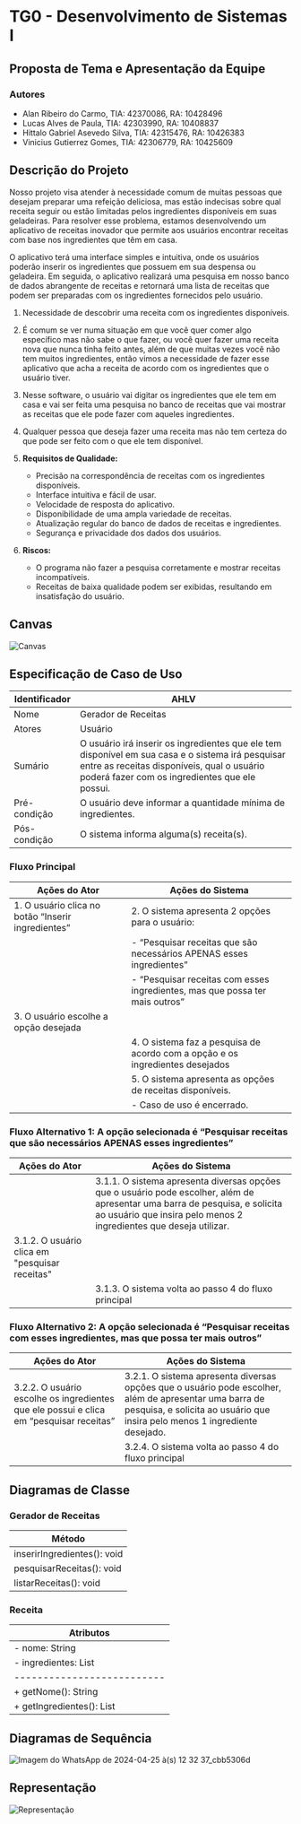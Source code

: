 # TG0 - Desenvolvimento de Sistemas I

## Proposta de Tema e Apresentação da Equipe

### Autores
* Alan Ribeiro do Carmo, TIA: 42370086, RA: 10428496
* Lucas Alves de Paula, TIA: 42303990, RA: 10408837
* Hittalo Gabriel Asevedo Silva, TIA: 42315476, RA: 10426383
* Vinicius Gutierrez Gomes, TIA: 42306779, RA: 10425609

## Descrição do Projeto
Nosso projeto visa atender à necessidade comum de muitas pessoas que desejam preparar uma refeição deliciosa, mas estão indecisas sobre qual receita seguir ou estão limitadas pelos ingredientes disponíveis em suas geladeiras. Para resolver esse problema, estamos desenvolvendo um aplicativo de receitas inovador que permite aos usuários encontrar receitas com base nos ingredientes que têm em casa.

O aplicativo terá uma interface simples e intuitiva, onde os usuários poderão inserir os ingredientes que possuem em sua despensa ou geladeira. Em seguida, o aplicativo realizará uma pesquisa em nosso banco de dados abrangente de receitas e retornará uma lista de receitas que podem ser preparadas com os ingredientes fornecidos pelo usuário.

1. Necessidade de descobrir uma receita com os ingredientes disponíveis.
2. É comum se ver numa situação em que você quer comer algo específico mas não sabe o que fazer, ou você quer fazer uma receita nova que nunca tinha feito antes, além de que muitas vezes você não tem muitos ingredientes, então vimos a necessidade de fazer esse aplicativo que acha a receita de acordo com os ingredientes que o usuário tiver.
3. Nesse software, o usuário vai digitar os ingredientes que ele tem em casa e vai ser feita uma pesquisa no banco de receitas que vai mostrar as receitas que ele pode fazer com aqueles ingredientes.
4. Qualquer pessoa que deseja fazer uma receita mas não tem certeza do que pode ser feito com o que ele tem disponível.
5. **Requisitos de Qualidade:**
   - Precisão na correspondência de receitas com os ingredientes disponíveis.
   - Interface intuitiva e fácil de usar.
   - Velocidade de resposta do aplicativo.
   - Disponibilidade de uma ampla variedade de receitas.
   - Atualização regular do banco de dados de receitas e ingredientes.
   - Segurança e privacidade dos dados dos usuários.

6. **Riscos:**
   - O programa não fazer a pesquisa corretamente e mostrar receitas incompatíveis.
   - Receitas de baixa qualidade podem ser exibidas, resultando em insatisfação do usuário.

## Canvas
![Canvas](https://github.com/ViniGomes30/Trabalho-/assets/126883066/444db95e-e439-4379-a998-38c3be4cf25d)

## Especificação de Caso de Uso
| Identificador | AHLV                 |
|---------------|----------------------|
| Nome          | Gerador de Receitas  |
| Atores        | Usuário              |
| Sumário       | O usuário irá inserir os ingredientes que ele tem disponível em sua casa e o sistema irá pesquisar entre as receitas disponíveis, qual o usuário poderá fazer com os ingredientes que ele possui. |
| Pré-condição  | O usuário deve informar a quantidade mínima de ingredientes. |
| Pós-condição  | O sistema informa alguma(s) receita(s). |

### Fluxo Principal
| Ações do Ator                                      | Ações do Sistema                                                                                   |
|----------------------------------------------------|----------------------------------------------------------------------------------------------------|
| 1. O usuário clica no botão “Inserir ingredientes” | 2. O sistema apresenta 2 opções para o usuário:                                                                                                                           |
|                                                    |    - “Pesquisar receitas que são necessários APENAS esses ingredientes”                                                                  |
|                                                    |    - “Pesquisar receitas com esses ingredientes, mas que possa ter mais outros”                                                            |
| 3. O usuário escolhe a opção desejada              |                                                                                                    |
|                                                    | 4. O sistema faz a pesquisa de acordo com a opção e os ingredientes desejados                        |
|                                                    | 5. O sistema apresenta as opções de receitas disponíveis.                                            |
|                                                    |    - Caso de uso é encerrado.                                                                     |

### Fluxo Alternativo 1: A opção selecionada é “Pesquisar receitas que são necessários APENAS esses ingredientes”
| Ações do Ator                              | Ações do Sistema                                                                                                                                   |
|--------------------------------------------|----------------------------------------------------------------------------------------------------------------------------------------------------|
|    | 3.1.1. O sistema apresenta diversas opções que o usuário pode escolher, além de apresentar uma barra de pesquisa, e solicita ao usuário que insira pelo menos 2 ingredientes que deseja utilizar. |
| 3.1.2. O usuário clica em "pesquisar receitas" |                                                                                                                                                   |
|                                            | 3.1.3. O sistema volta ao passo 4 do fluxo principal                                                                                               |

### Fluxo Alternativo 2: A opção selecionada é “Pesquisar receitas com esses ingredientes, mas que possa ter mais outros”
| Ações do Ator                              | Ações do Sistema                                                                                                                                   |
|--------------------------------------------|----------------------------------------------------------------------------------------------------------------------------------------------------|
| 3.2.2. O usuário escolhe os ingredientes que ele possui e clica em “pesquisar receitas” | 3.2.1. O sistema apresenta diversas opções que o usuário pode escolher, além de apresentar uma barra de pesquisa, e solicita ao usuário que insira pelo menos 1 ingrediente desejado. |
|                                            | 3.2.4. O sistema volta ao passo 4 do fluxo principal                                                                                               |

## Diagramas de Classe

### Gerador de Receitas
| Método                   |
|--------------------------|
| inserirIngredientes(): void |
| pesquisarReceitas(): void |
| listarReceitas(): void   |           

### Receita
| Atributos                 |
|--------------------------|
| - nome: String           |
| - ingredientes: List<String> |
|--------------------------|
| + getNome(): String      |
| + getIngredientes(): List<String>|

## Diagramas de Sequência
![Imagem do WhatsApp de 2024-04-25 à(s) 12 32 37_cbb5306d](https://github.com/ViniGomes30/Trabalho-/assets/126883066/f51c7c7e-429a-47b7-87cc-64481e34b570)

## Representação 
![Representação](https://github.com/ViniGomes30/Trabalho-/assets/126883066/d912efe2-35f2-4bd1-bd47-6a8ef12e6663)
